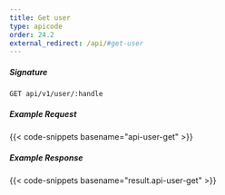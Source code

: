```yaml
---
title: Get user
type: apicode
order: 24.2
external_redirect: /api/#get-user
---
```


##### Signature

`GET api/v1/user/:handle`

##### Example Request

{{< code-snippets basename="api-user-get" >}}

##### Example Response

{{< code-snippets basename="result.api-user-get" >}}
